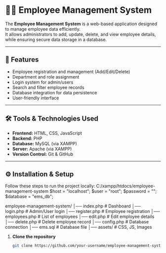 # 👨‍💼 Employee Management System

The **Employee Management System** is a web-based application designed to manage employee data efficiently.  
It allows administrators to add, update, delete, and view employee details, while ensuring secure data storage in a database.

---

## 🚀 Features
- Employee registration and management (Add/Edit/Delete)
- Department and role assignment
- Login system for admin/users
- Search and filter employee records
- Database integration for data persistence
- User-friendly interface

---

## 🛠️ Tools & Technologies Used
- **Frontend:** HTML, CSS, JavaScript  
- **Backend:** PHP  
- **Database:** MySQL (via XAMPP)  
- **Server:** Apache (via XAMPP)  
- **Version Control:** Git & GitHub  

---

## ⚙️ Installation & Setup

Follow these steps to run the project locally:
C:/xampp/htdocs/employee-management-system
$host = "localhost";
$user = "root";
$password = "";
$database = "ems_db";


employee-management-system/
│── index.php        # Dashboard
│── login.php        # Admin/User login
│── register.php     # Employee registration
│── employees.php    # List of employees
│── edit.php         # Edit employee details
│── delete.php       # Delete employee record
│── config.php       # Database connection
│── ems.sql          # Database file
│── assets/          # CSS, JS, Images


1. **Clone the repository**
   ```bash
   git clone https://github.com/your-username/employee-management-system.git
